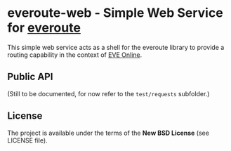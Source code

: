 # everoute-web - Simple Web Service for [everoute](https://github.com/dertseha/everoute)

This simple web service acts as a shell for the everoute library to provide a routing capability in the context of [EVE Online](https://www.eveonline.com/).

## Public API
(Still to be documented, for now refer to the ```test/requests``` subfolder.)

## License

The project is available under the terms of the **New BSD License** (see LICENSE file).
